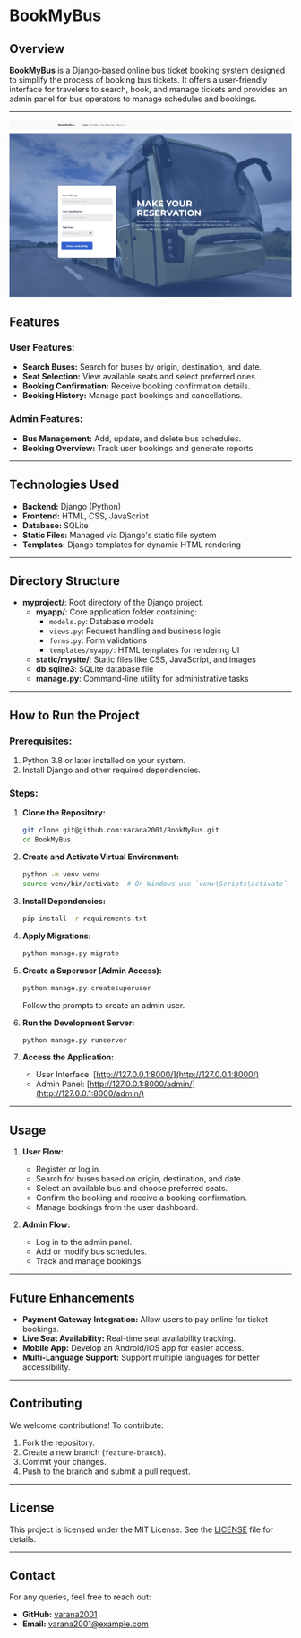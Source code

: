 # BookMyBus

## Overview
**BookMyBus** is a Django-based online bus ticket booking system designed to simplify the process of booking bus tickets. It offers a user-friendly interface for travelers to search, book, and manage tickets and provides an admin panel for bus operators to manage schedules and bookings.

---
![Application Screenshot](BookMyBus-master/myproject/myapp/static/mysite/img/project2.png)

## Features
### User Features:
- **Search Buses:** Search for buses by origin, destination, and date.
- **Seat Selection:** View available seats and select preferred ones.
- **Booking Confirmation:** Receive booking confirmation details.
- **Booking History:** Manage past bookings and cancellations.

### Admin Features:
- **Bus Management:** Add, update, and delete bus schedules.
- **Booking Overview:** Track user bookings and generate reports.

---

## Technologies Used
- **Backend:** Django (Python)
- **Frontend:** HTML, CSS, JavaScript
- **Database:** SQLite
- **Static Files:** Managed via Django's static file system
- **Templates:** Django templates for dynamic HTML rendering

---

## Directory Structure
- **myproject/**: Root directory of the Django project.
  - **myapp/**: Core application folder containing:
    - `models.py`: Database models
    - `views.py`: Request handling and business logic
    - `forms.py`: Form validations
    - `templates/myapp/`: HTML templates for rendering UI
  - **static/mysite/**: Static files like CSS, JavaScript, and images
  - **db.sqlite3**: SQLite database file
  - **manage.py**: Command-line utility for administrative tasks

---

## How to Run the Project
### Prerequisites:
1. Python 3.8 or later installed on your system.
2. Install Django and other required dependencies.

### Steps:
1. **Clone the Repository:**
   ```bash
   git clone git@github.com:varana2001/BookMyBus.git
   cd BookMyBus
   ```

2. **Create and Activate Virtual Environment:**
   ```bash
   python -m venv venv
   source venv/bin/activate  # On Windows use `venv\Scripts\activate`
   ```

3. **Install Dependencies:**
   ```bash
   pip install -r requirements.txt
   ```

4. **Apply Migrations:**
   ```bash
   python manage.py migrate
   ```

5. **Create a Superuser (Admin Access):**
   ```bash
   python manage.py createsuperuser
   ```
   Follow the prompts to create an admin user.

6. **Run the Development Server:**
   ```bash
   python manage.py runserver
   ```

7. **Access the Application:**
   - User Interface: [http://127.0.0.1:8000/](http://127.0.0.1:8000/)
   - Admin Panel: [http://127.0.0.1:8000/admin/](http://127.0.0.1:8000/admin/)

---

## Usage
1. **User Flow:**
   - Register or log in.
   - Search for buses based on origin, destination, and date.
   - Select an available bus and choose preferred seats.
   - Confirm the booking and receive a booking confirmation.
   - Manage bookings from the user dashboard.

2. **Admin Flow:**
   - Log in to the admin panel.
   - Add or modify bus schedules.
   - Track and manage bookings.

---

## Future Enhancements
- **Payment Gateway Integration:** Allow users to pay online for ticket bookings.
- **Live Seat Availability:** Real-time seat availability tracking.
- **Mobile App:** Develop an Android/iOS app for easier access.
- **Multi-Language Support:** Support multiple languages for better accessibility.

---

## Contributing
We welcome contributions! To contribute:
1. Fork the repository.
2. Create a new branch (`feature-branch`).
3. Commit your changes.
4. Push to the branch and submit a pull request.

---

## License
This project is licensed under the MIT License. See the [LICENSE](LICENSE) file for details.

---

## Contact
For any queries, feel free to reach out:
- **GitHub:** [varana2001](https://github.com/varana2001)
- **Email:** varana2001@example.com
